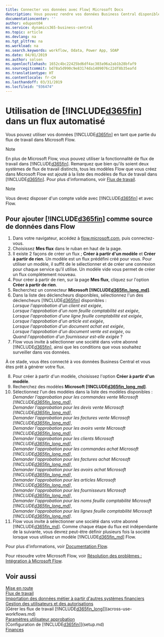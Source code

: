 ```yaml
---
title: Connecter vos données avec Flow| Microsoft Docs
description: Vous pouvez rendre vos données Business Central disponibles sous forme de source de données et spécifier une URL OData de vos services Web pour générer un flux de travail automatisé.
documentationcenter: ''
author: edupont04
ms.service: dynamics365-business-central
ms.topic: article
ms.devlang: na
ms.tgt_pltfrm: na
ms.workload: na
ms.search.keywords: workflow, Odata, Power App, SOAP
ms.date: 04/01/2019
ms.author: solsen
ms.openlocfilehash: 1652c4bc22425bd6df4ac303a96a2ab1b28bfaf9
ms.sourcegitcommit: bd78a5d990c9e83174da1409076c22df8b35eafd
ms.translationtype: HT
ms.contentlocale: fr-CH
ms.lasthandoff: 03/31/2019
ms.locfileid: "936474"
---
```

# <a name="using-included365finincludesd365finmdmd-in-an-automated-workflow"></a>Utilisation de [!INCLUDE[d365fin](includes/d365fin_md.md)] dans un flux automatisé
Vous pouvez utiliser vos données [!INCLUDE[d365fin](includes/d365fin_md.md)] en tant que partie du flux de travail dans Microsoft Flow.

> [!NOTE]
> En plus de Microsoft Flow, vous pouvez utiliser la fonctionnalité de flux de travail dans [!INCLUDE[d365fin](includes/d365fin_md.md)]. Remarquez que bien qu'ils soient deux systèmes de flux de travail distincts, tous les modèles Flow que vous créez dans Microsoft Flow est ajouté à la liste des modèles de flux de travail dans [!INCLUDE[d365fin](includes/d365fin_md.md)]. Pour plus d'informations, voir [Flux de travail](across-workflow.md).  

> [!NOTE]  
>   Vous devez disposer d'un compte valide avec [!INCLUDE[d365fin](includes/d365fin_md.md)] et avec Flow.  

## <a name="to-add-included365finincludesd365finmdmd-as-a-data-source-in-flow"></a>Pour ajouter [!INCLUDE[d365fin](includes/d365fin_md.md)] comme source de données dans Flow
1. Dans votre navigateur, accédez à [flow.microsoft.com](https://flow.microsoft.com/en-us/), puis connectez-vous.
2. Choisissez **Mes flux** dans le ruban en haut de la page.
3. Il existe 2 façons de créer un flux ; **Créer à partir d'un modèle** et **Créer à partir de rien**. Un modèle est un flux prédéfini créé pour vous.  Pour utiliser un modèle, il suffit de le sélectionner et de créer une connexion pour chaque service qu'il utilise. Un modèle vide vous permet de créer un flux complètement nouveau.
4. Pour créer à partir de rien, sur la page **Mes flux**, cliquez sur l'option **Créer à partir de rien**.
5. Recherchez un connecteur **Microsoft [!INCLUDE[d365fin_long_md](includes/d365fin_long_md.md)]**.
6. Dans la liste des déclencheurs disponibles, sélectionnez l'un des déclencheurs [!INCLUDE[d365fin](includes/d365fin_md.md)] disponibles :  
    *Lorsque l'approbation d'un client est exigée*,  
    *Lorsque l'approbation d'un nom feuille comptabilité est exigée*,  
    *Lorsque l'approbation d'une ligne feuille comptabilité est exigée*,  
    *Lorsque l'approbation d'un article est exigée*,  
    *Lorsque l'approbation d'un document achat est exigée*,  
    *Lorsque l'approbation d'un document vente est exigée*, ou  
    *Quand l'approbation d'un fournisseur est-elle exigée* ?
7. Flow vous invite à sélectionner une société dans votre abonné [!INCLUDE[d365fin](includes/d365fin_md.md)], ainsi que les conditions que vous souhaitez surveiller dans vos données.

À ce stade, vous êtes connecté à vos données Business Central et vous êtes prêt à générer votre flux.

8. Pour créer à partir d'un modèle, choisissez l'option **Créer à partir d'un modèle**.
9. Recherchez des modèles **Microsoft [!INCLUDE[d365fin_long_md](includes/d365fin_long_md.md)]**.
10. Sélectionnez l'un des modèles dans la liste des modèles disponibles :  
    *Demander l'approbation pour les commandes vente Microsoft [!INCLUDE[d365fin_long_md](includes/d365fin_long_md.md)]*,  
    *Demander l'approbation pour les devis vente Microsoft [!INCLUDE[d365fin_long_md](includes/d365fin_long_md.md)]*,  
    *Demander l'approbation pour les factures vente Microsoft [!INCLUDE[d365fin_long_md](includes/d365fin_long_md.md)]*,  
    *Demander l'approbation pour les avoirs vente Microsoft [!INCLUDE[d365fin_long_md](includes/d365fin_long_md.md)]*,  
    *Demander l'approbation pour les clients Microsoft [!INCLUDE[d365fin_long_md](includes/d365fin_long_md.md)]*,  
    *Demander l'approbation pour les commandes achat Microsoft [!INCLUDE[d365fin_long_md](includes/d365fin_long_md.md)]*,  
    *Demander l'approbation pour les factures achat Microsoft [!INCLUDE[d365fin_long_md](includes/d365fin_long_md.md)]*,  
    *Demander l'approbation pour les avoirs achat Microsoft [!INCLUDE[d365fin_long_md](includes/d365fin_long_md.md)]*,  
    *Demander l'approbation pour les articles Microsoft [!INCLUDE[d365fin_long_md](includes/d365fin_long_md.md)]*,  
    *Demander l'approbation pour les fournisseurs Microsoft [!INCLUDE[d365fin_long_md](includes/d365fin_long_md.md)]*,  
    *Demander l'approbation pour les noms feuille comptabilité Microsoft [!INCLUDE[d365fin_long_md](includes/d365fin_long_md.md)]*,  
    *Demander l'approbation pour les lignes feuille comptabilité Microsoft [!INCLUDE[d365fin_long_md](includes/d365fin_long_md.md)]*.  
11. Flow vous invite à sélectionner une société dans votre abonné [!INCLUDE[d365fin_md](includes/d365fin_md.md)]. Comme chaque étape du flux est indépendante de la suivante, vous devrez peut-être définir plusieurs fois la société lorsque vous utilisez un modèle [!INCLUDE[d365fin_md](includes/d365fin_md.md)] Flow.

Pour plus d'informations, voir [Documentation Flow](https://docs.microsoft.com/en-us/flow/getting-started).

Pour résoudre votre Microsoft Flow, voir [Résolution des problèmes : Intégration à Microsoft Flow](across-troubleshooting-how-use-financials-data-source-flow.md).

## <a name="see-also"></a>Voir aussi
[Mise en route](product-get-started.md)  
[Flux de travail](across-workflow.md)  
[Importation des données métier à partir d'autres systèmes financiers](across-import-data-configuration-packages.md)  
[Gestion des utilisateurs et des autorisations](ui-how-users-permissions.md)   
[Gérer les flux de travail [!INCLUDE[d365fin_long](includes/d365fin_long_md.md)]](across-use-workflows.md)  
[Paramètres utilisateur approbation](across-how-to-set-up-approval-users.md)  
[Configuration de [!INCLUDE[d365fin](includes/d365fin_md.md)]](setup.md)  
[Finances](finance.md)  
